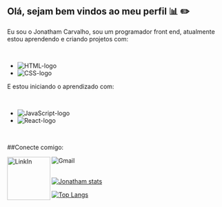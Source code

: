 ## Olá, sejam bem vindos ao meu perfil :bar_chart: :pencil2:

Eu sou o Jonatham Carvalho, sou um programador front end, atualmente estou aprendendo e criando projetos com:

 <br>
 
 - <img src="https://img.shields.io/badge/HTML5-E34F26?style=for-the-badge&logo=html5&logoColor=white" alt=" HTML-logo">
 - <img src="https://img.shields.io/badge/CSS3-1572B6?style=for-the-badge&logo=css3&logoColor=white" alt=" CSS-logo">
  E estou iniciando o aprendizado com:
  
  <br>
  
   - <img src="https://img.shields.io/badge/Java-ED8B00?style=for-the-badge&logo=openjdk&logoColor=white" alt="JavaScript-logo">
   - <img src="https://img.shields.io/badge/React-20232A?style=for-the-badge&logo=react&logoColor=61DAFB" alt="React-logo">
 
  <br>

  ##Conecte comigo:
  
<p> 
  <a href="https://www.linkedin.com/in/jonatham-carvalho-b21ab61b0/"> 
  <img align="left" alt="LinkIn" width="100px" src="https://img.shields.io/badge/LinkedIn-0077B5?style=for-the-badge&logo=linkedin&logoColor=white">
  </a>

  <a href="https://mail.google.com/mail/u/1/#inbox"> 
  <img align="left" alt="Gmail" widht="100px" src="https://img.shields.io/badge/Gmail-D14836?style=for-the-badge&logo=gmail&logoColor=white">
   </a>
</p>

<br>
<br>

[![Jonatham stats](https://github-readme-stats.vercel.app/api?username=JonathamCarvalho)](https://github.com/anuraghazra/github-readme-stats)

[![Top Langs](https://github-readme-stats.vercel.app/api/top-langs/?username=JonathamCarvalho)](https://github.com/anuraghazra/github-readme-stats)
    
  
  
  
